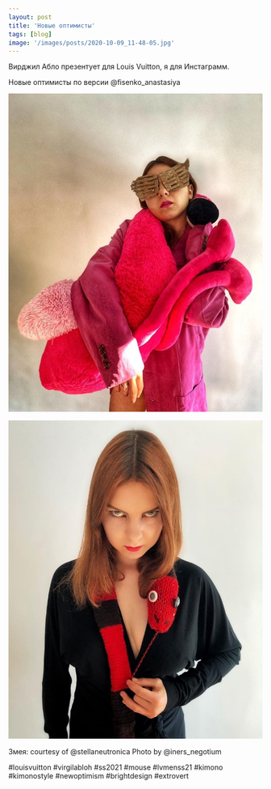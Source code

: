 ```yaml
---
layout: post
title: 'Новые оптимисты'
tags: [blog]
image: '/images/posts/2020-10-09_11-48-05.jpg'
---
```


Вирджил Абло презентует для Louis Vuitton, я для Инстаграмм.

Новые оптимисты по версии @fisenko_anastasiya 

![Alt](/images/posts/2020-10-13_11-28-25.jpg)

![Alt](/images/posts/2020-10-26_20-36-31.jpg)

Змея:  courtesy of @stellaneutronica
Photo by @iners_negotium

#louisvuitton #virgilabloh #ss2021 #mouse #lvmenss21 #kimono #kimonostyle #newoptimism #brightdesign #extrovert
